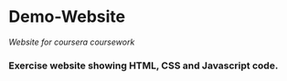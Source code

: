 # Demo-Website
*Website for coursera coursework*

### Exercise website showing HTML, CSS and Javascript code.
